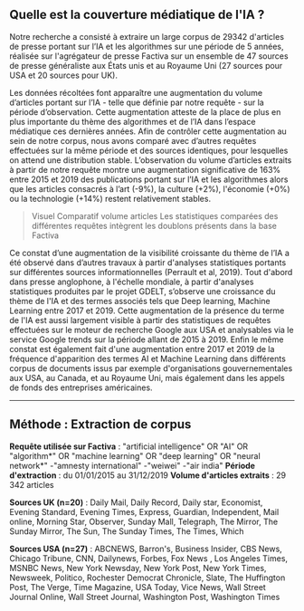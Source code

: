
## Quelle est la couverture médiatique de l'IA ?

Notre recherche a consisté à extraire un large corpus de 29342 d'articles de presse portant sur  l’IA et les algorithmes sur une période de 5 années, réalisée sur l'agrégateur de presse Factiva sur un ensemble de 47 sources de presse généraliste aux États unis et au Royaume Uni (27 sources pour USA et 20 sources pour UK).

Les données récoltées font apparaître une augmentation du volume d’articles portant sur l’IA - telle que définie par notre requête - sur la période d’observation. Cette augmentation atteste de la place de plus en plus importante du thème des algorithmes et de l’IA dans l’espace médiatique ces dernières années. Afin de contrôler cette augmentation au sein de notre corpus, nous avons comparé avec d’autres requêtes effectuées sur la même période et des sources identiques, pour lesquelles on attend une distribution stable. L’observation du volume d’articles extraits à partir de notre requête montre une augmentation significative de 163% entre 2015 et 2019 des publications portant sur l’IA et les algorithmes alors que les articles consacrés à l’art (-9%), la culture (+2%), l'économie (+0%) ou la technologie (+14%) restent relativement stables. 

>Visuel Comparatif volume articles Les statistiques comparées des différentes requêtes intègrent les doublons présents dans la base Factiva

Ce constat d’une augmentation de la visibilité croissante du thème de l’IA a été observé dans d’autres travaux à partir d'analyses statistiques portants sur différentes sources informationnelles (Perrault et al, 2019). Tout d'abord dans presse anglophone, à l'échelle mondiale, à partir d'analyses statistiques produites par le projet GDELT, s’observe une croissance du thème de l'IA et des termes associés tels que Deep learning, Machine Learning entre 2017 et 2019. Cette augmentation de la présence du terme de l'IA est aussi largement visible à partir des statistiques de requêtes effectuées sur le moteur de recherche Google aux USA et analysables via le service Google trends sur la période allant de 2015 à 2019. Enfin le même constat est également fait d'une augmentation entre 2017 et 2019 de la fréquence d'apparition des termes AI et Machine Learning dans différents corpus de documents issus par exemple d'organisations gouvernementales aux USA, au Canada, et au Royaume Uni, mais également dans les appels de fonds des entreprises américaines.

---
## Méthode : Extraction de corpus

**Requête utilisée sur Factiva** : "artificial intelligence" OR "AI" OR "algorithm*" OR "machine learning" OR "deep learning" OR "neural network*" -"amnesty international" -"weiwei" -"air india" 
**Période d'extraction** : du 01/01/2015 au 31/12/2019 
**Volume d'articles extraits** : 29 342 articles

**Sources UK (n=20)** : Daily Mail, Daily Record, Daily star, Economist, Evening Standard, Evening Times, Express, Guardian, Independent, Mail online, Morning Star, Observer, Sunday Mall, Telegraph, The Mirror, The Sunday Mirror, The Sun, The Sunday Times, The Times, Which

**Sources USA (n=27)** : ABCNEWS, Barron's, Business Insider, CBS News, Chicago Tribune, CNN, Dailynews, Forbes, Fox News , Los Angeles Times, MSNBC News, New York Newsday, New York Post, New York Times, Newsweek, Politico, Rochester Democrat Chronicle, Slate, The Huffington Post, The Verge, Time Magazine, USA Today, Vice News, Wall Street Journal Online, Wall Street Journal, Washington Post, Washington Times
